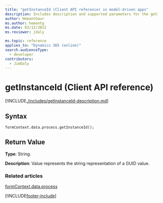 ```yaml
---
title: "getInstanceId (Client API reference) in model-driven apps"
description: Includes description and supported parameters for the getInstanceId method.
author: HemantGaur
ms.author: hemantg
ms.date: 03/12/2022
ms.reviewer: jdaly

ms.topic: reference
applies_to: "Dynamics 365 (online)"
search.audienceType: 
  - developer
contributors:
  - JimDaly
---
```

# getInstanceId (Client API reference)



[!INCLUDE[./includes/getInstanceId-description.md](./includes/getInstanceId-description.md)]

## Syntax

`formContext.data.process.getInstanceId();`

## Return Value

**Type**: String. 

**Description**: Value represents the string representation of a GUID value.

### Related articles

[formContext.data.process](../../formContext-data-process.md)

[!INCLUDE[footer-include](../../../../../../includes/footer-banner.md)]
